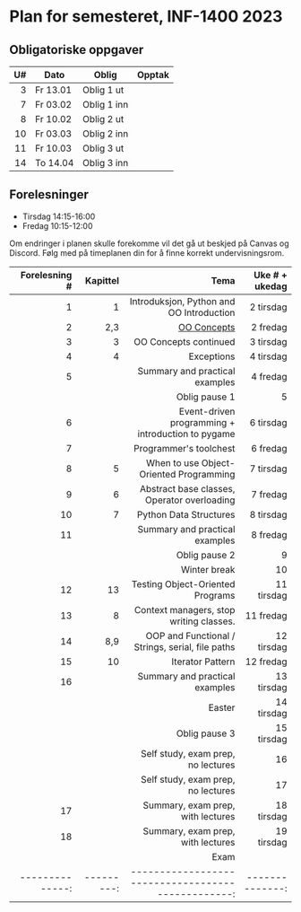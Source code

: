 Plan for semesteret, INF-1400 2023
====================================


Obligatoriske oppgaver 
-----------------

| U# | Dato     | Oblig                         | Opptak |
|---:|----------|-------------------------------|--------|
|  3 | Fr 13.01 | Oblig 1 ut                    |        |
|  7 | Fr 03.02 | Oblig 1 inn                   |        |
|  8 | Fr 10.02 | Oblig 2 ut                    |        |
| 10 | Fr 03.03 | Oblig 2 inn                   |        |
| 11 | Fr 10.03 | Oblig 3 ut                    |        |
| 14 | To 14.04 | Oblig 3 inn                   |        |


Forelesninger
---------
- Tirsdag 14:15-16:00
- Fredag 10:15-12:00

Om endringer i planen skulle forekomme vil det gå ut beskjed på Canvas og Discord. Følg med på timeplanen din for å finne korrekt undervisningsrom.


| Forelesning # | Kapittel | Tema                                             | Uke # + ukedag|
|--------------:|---------:|-------------------------------------------------:|--------------:|
|  1            |   1      | Introduksjon, Python and OO Introduction         |  2 tirsdag    |
|  2            |   2,3    | [OO Concepts](https://github.com/henrik2706/uit-inf-1400-v23/blob/main/lectures/oop-02-03-oo-concepts/README.md)                                      |  2 fredag     |
|  3            |   3      | OO Concepts continued                            |  3 tirsdag    |
|  4            |   4      | Exceptions                                       |  4 tirsdag    |
|  5            |          | Summary and practical examples                   |  4 fredag     |
|               |          | Oblig pause 1                                    |  5            |
|  6            |          | Event-driven programming + introduction to pygame|  6 tirsdag    |
|  7            |          | Programmer's toolchest                           |  6 fredag     |
|  8            |   5      | When to use Object-Oriented Programming          |  7 tirsdag    |
|  9            |   6      | Abstract base classes, Operator overloading      |  7 fredag     |
| 10            |   7      | Python Data Structures                           |  8 tirsdag    |
| 11            |          | Summary and practical examples                   |  8 fredag     |
|               |          | Oblig pause 2                                    |  9            |
|               |          | Winter break                                     |  10           |
| 12            |  13      | Testing Object-Oriented Programs                 |  11 tirsdag   |
| 13            |   8      | Context managers, stop writing classes.          |  11 fredag    |
| 14            | 8,9      | OOP and Functional / Strings, serial, file paths |  12 tirsdag   |
| 15            |  10      | Iterator Pattern                                 |  12 fredag    |
| 16            |          | Summary and practical examples                   |  13 tirsdag   |
|               |          | Easter                                           |  14 tirsdag   |
|               |          | Oblig pause 3                                    |  15 tirsdag   |
|               |          | Self study, exam prep, no lectures               |  16           |
|               |          | Self study, exam prep, no lectures               |  17           |
| 17            |          | Summary, exam prep, with lectures                |  18 tirsdag   |
| 18            |          | Summary, exam prep, with lectures                |  19 tirsdag   |
|               |          | Exam                                             |               |
|--------------:|---------:|-------------------------------------------------:|--------------:|
